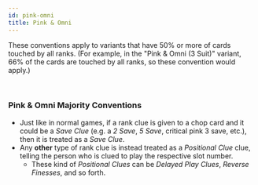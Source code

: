```yaml
---
id: pink-omni
title: Pink & Omni
---
```


These conventions apply to variants that have 50% or more of cards touched by all ranks. (For example, in the "Pink & Omni (3 Suit)" variant, 66% of the cards are touched by all ranks, so these convention would apply.)

<br />

### Pink & Omni Majority Conventions

- Just like in normal games, if a rank clue is given to a chop card and it could be a *Save Clue* (e.g. a *2 Save*, *5 Save*, critical pink 3 save, etc.), then it is treated as a *Save Clue*.
- Any **other** type of rank clue is instead treated as a *Positional Clue* clue, telling the person who is clued to play the respective slot number.
  - These kind of *Positional Clues* can be *Delayed Play Clues*, *Reverse Finesses*, and so forth.
